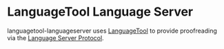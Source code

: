 # LanguageTool Language Server

languagetool-languageserver uses [LanguageTool](https://languagetool.org/) to provide proofreading via the [Language Server Protocol](https://github.com/Microsoft/language-server-protocol).
